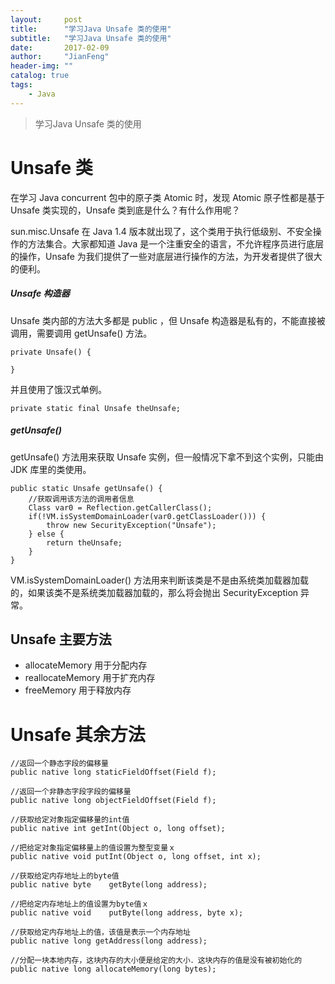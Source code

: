 ```yaml
---
layout:     post
title:      "学习Java Unsafe 类的使用"
subtitle:   "学习Java Unsafe 类的使用"
date:       2017-02-09
author:     "JianFeng"
header-img: ""
catalog: true
tags:
    - Java
---
```


> 学习Java Unsafe 类的使用

# Unsafe 类

在学习 Java concurrent 包中的原子类 Atomic 时，发现 Atomic 原子性都是基于 Unsafe 类实现的，Unsafe 类到底是什么？有什么作用呢？

sun.misc.Unsafe 在 Java 1.4 版本就出现了，这个类用于执行低级别、不安全操作的方法集合。大家都知道 Java 是一个注重安全的语言，不允许程序员进行底层的操作，Unsafe 为我们提供了一些对底层进行操作的方法，为开发者提供了很大的便利。


##### Unsafe 构造器
Unsafe 类内部的方法大多都是 public ，但 Unsafe 构造器是私有的，不能直接被调用，需要调用 getUnsafe() 方法。

    private Unsafe() {
    
    }
    
并且使用了饿汉式单例。

	private static final Unsafe theUnsafe;
    
    
##### getUnsafe() 
getUnsafe() 方法用来获取 Unsafe 实例，但一般情况下拿不到这个实例，只能由 JDK 库里的类使用。

    public static Unsafe getUnsafe() {
    	//获取调用该方法的调用者信息
        Class var0 = Reflection.getCallerClass();
        if(!VM.isSystemDomainLoader(var0.getClassLoader())) {
            throw new SecurityException("Unsafe");
        } else {
            return theUnsafe;
        }
    }
    
VM.isSystemDomainLoader() 方法用来判断该类是不是由系统类加载器加载的，如果该类不是系统类加载器加载的，那么将会抛出 SecurityException 异常。
 

## Unsafe 主要方法

- allocateMemory		用于分配内存
- reallocateMemory		用于扩充内存
- freeMemory			用于释放内存




# Unsafe 其余方法

	
	//返回一个静态字段的偏移量
	public native long staticFieldOffset(Field f);
	
	//返回一个非静态字段字段的偏移量
	public native long objectFieldOffset(Field f);
	
	//获取给定对象指定偏移量的int值
	public native int getInt(Object o, long offset);
	
	//把给定对象指定偏移量上的值设置为整型变量ｘ
	public native void putInt(Object o, long offset, int x);
	
	//获取给定内存地址上的byte值
	public native byte    getByte(long address);
	
	//把给定内存地址上的值设置为byte值ｘ
	public native void    putByte(long address, byte x);
	
	//获取给定内存地址上的值，该值是表示一个内存地址
	public native long getAddress(long address);
	
	//分配一块本地内存，这块内存的大小便是给定的大小．这块内存的值是没有被初始化的
	public native long allocateMemory(long bytes);



























	
	